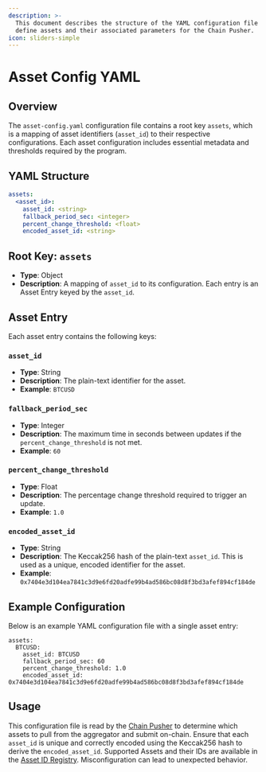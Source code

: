 ```yaml
---
description: >-
  This document describes the structure of the YAML configuration file used to
  define assets and their associated parameters for the Chain Pusher.
icon: sliders-simple
---
```


# Asset Config YAML

## Overview

The `asset-config.yaml` configuration file contains a root key `assets`, which is a mapping of asset identifiers (`asset_id`) to their respective configurations. Each asset configuration includes essential metadata and thresholds required by the program.

## YAML Structure

```yaml
assets:
  <asset_id>:
    asset_id: <string>
    fallback_period_sec: <integer>
    percent_change_threshold: <float>
    encoded_asset_id: <string>
```

## Root Key: `assets`

* **Type**: Object
* **Description**: A mapping of `asset_id` to its configuration. Each entry is an Asset Entry keyed by the `asset_id`.

## Asset Entry

Each asset entry contains the following keys:

### **`asset_id`**

* **Type**: String
* **Description**: The plain-text identifier for the asset.
* **Example**: `BTCUSD`

### **`fallback_period_sec`**

* **Type**: Integer
* **Description**: The maximum time in seconds between updates if the `percent_change_threshold` is not met.
* **Example**: `60`

### **`percent_change_threshold`**

* **Type**: Float
* **Description**: The percentage change threshold required to trigger an update.
* **Example**: `1.0`

### **`encoded_asset_id`**

* **Type**: String
* **Description**: The Keccak256 hash of the plain-text `asset_id`. This is used as a unique, encoded identifier for the asset.
* **Example**: `0x7404e3d104ea7841c3d9e6fd20adfe99b4ad586bc08d8f3bd3afef894cf184de`

## Example Configuration

Below is an example YAML configuration file with a single asset entry:

```
assets:
  BTCUSD:
    asset_id: BTCUSD
    fallback_period_sec: 60
    percent_change_threshold: 1.0
    encoded_asset_id: 0x7404e3d104ea7841c3d9e6fd20adfe99b4ad586bc08d8f3bd3afef894cf184de
```

## Usage

This configuration file is read by the [Chain Pusher](https://github.com/Stork-Oracle/stork-external/blob/main/apps/chain_pusher/README.md) to determine which assets to pull from the aggregator and submit on-chain. Ensure that each `asset_id` is unique and correctly encoded using the Keccak256 hash to derive the `encoded_asset_id`. Supported Assets and their IDs are available in the [Asset ID Registry](../../resources/asset-id-registry.md). Misconfiguration can lead to unexpected behavior.
